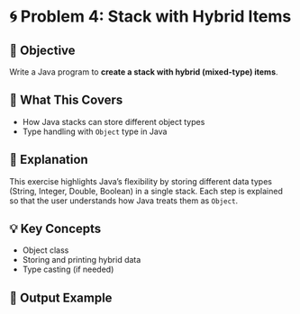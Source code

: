 # 🌀 Problem 4: Stack with Hybrid Items

## 📌 Objective
Write a Java program to **create a stack with hybrid (mixed-type) items**.

## 🧠 What This Covers
- How Java stacks can store different object types
- Type handling with `Object` type in Java

## 📄 Explanation
This exercise highlights Java’s flexibility by storing different data types (String, Integer, Double, Boolean) in a single stack. Each step is explained so that the user understands how Java treats them as `Object`.

## 💡 Key Concepts
- Object class
- Storing and printing hybrid data
- Type casting (if needed)

## 📎 Output Example
